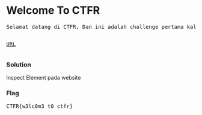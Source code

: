 <h1><b>Welcome To CTFR</b></h1>
<pre>
Selamat datang di CTFR, Dan ini adalah challenge pertama kali pada kategori Website Exploitation, Enjoy dan Have-fun ;D

<a href='https://web.ctf.rasyidmf.com/chal1/'>URL</a>
</pre>
<h3><b>Solution</b></h3>
<p>Inspect Element pada website</p>
<h3><b>Flag</b></h3>
<pre>
CTFR{w3lc0m3_t0_ctfr}
</pre>
